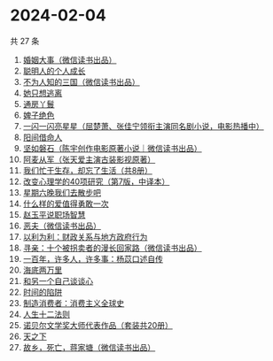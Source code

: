 # 2024-02-04

共 27 条

<!-- BEGIN WEREAD -->
<!-- 最后更新时间 2024-02-04 07:06:35 +0800 -->
1. [婚姻大事（微信读书出品）](https://weread.qq.com/web/bookDetail/d4f32b20813ab87fdg01979d)
1. [聪明人的个人成长](https://weread.qq.com/web/bookDetail/a6932fd0813ab6f21g018afa)
1. [不为人知的三国（微信读书出品）](https://weread.qq.com/web/bookDetail/84932580813ab87c1g0116af)
1. [她只想逃离](https://weread.qq.com/web/bookDetail/14032f30813ab87bdg0171be)
1. [通房丫鬟](https://weread.qq.com/web/bookDetail/d6532960813ab87fbg017b83)
1. [婢子绝色](https://weread.qq.com/web/bookDetail/79532f10813ab87fbg01661c)
1. [一闪一闪亮星星（屈楚萧、张佳宁领衔主演同名剧小说，电影热播中）](https://weread.qq.com/web/bookDetail/04f32820813ab8807g0105ec)
1. [阳间借命人](https://weread.qq.com/web/bookDetail/ade32200813ab80e6g012a21)
1. [坚如磐石（陈宇创作电影原著小说｜微信读书出品）](https://weread.qq.com/web/bookDetail/b3432ab0813ab87e0g018931)
1. [阿麦从军（张天爱主演古装影视原著）](https://weread.qq.com/web/bookDetail/0ec32820813ab7bcdg010c85)
1. [我们忙于生存，却忘了生活（共8册）](https://weread.qq.com/web/bookDetail/0d032440727b62540d0d2d6)
1. [改变心理学的40项研究（第7版，中译本）](https://weread.qq.com/web/bookDetail/fe3325b0813ab6c04g012a12)
1. [星期六晚我们去散步吧](https://weread.qq.com/web/bookDetail/d59326c0813ab7bbdg017221)
1. [什么样的爱值得勇敢一次](https://weread.qq.com/web/bookDetail/27c32ac0813ab77d1g016ff1)
1. [赵玉平说职场智慧](https://weread.qq.com/web/bookDetail/8d832280813ab72bbg017413)
1. [恶夫（微信读书出品）](https://weread.qq.com/web/bookDetail/9f632de0813ab87d9g019472)
1. [以利为利：财政关系与地方政府行为](https://weread.qq.com/web/bookDetail/1e7326a0813ab7b45g014524)
1. [寻亲：十个被拐卖者的漫长回家路（微信读书出品）](https://weread.qq.com/web/bookDetail/2f432850813ab87dcg012c19)
1. [一百年，许多人，许多事：杨苡口述自传](https://weread.qq.com/web/bookDetail/ae032550813ab775fg017117)
1. [海底两万里](https://weread.qq.com/web/bookDetail/aad321e07268789aaade032)
1. [和另一个自己谈谈心](https://weread.qq.com/web/bookDetail/6ec326b0721e48926ec49cd)
1. [时间的陷阱](https://weread.qq.com/web/bookDetail/b063250072778687b0670ab)
1. [制造消费者：消费主义全球史](https://weread.qq.com/web/bookDetail/bc732ce0813ab6e0dg01666c)
1. [人生十二法则](https://weread.qq.com/web/bookDetail/74732e20719fe4f4747f8f4)
1. [诺贝尔文学奖大师代表作品（套装共20册）](https://weread.qq.com/web/bookDetail/73b32570716b19c173b173b)
1. [天之下](https://weread.qq.com/web/bookDetail/4de326a0721770aa4de95f4)
1. [故乡，死亡，蒋家塘（微信读书出品）](https://weread.qq.com/web/bookDetail/68d32e90813ab8735g015b28)
<!-- END WEREAD -->
